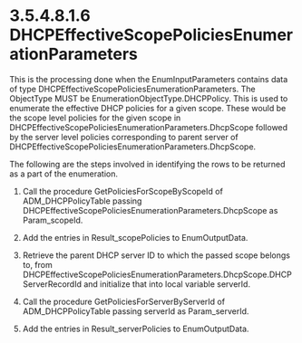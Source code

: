 <html dir="LTR" xmlns:mshelp="http://msdn.microsoft.com/mshelp" xmlns:ddue="http://ddue.schemas.microsoft.com/authoring/2003/5" xmlns:xlink="http://www.w3.org/1999/xlink" xmlns:tool="http://www.microsoft.com/tooltip">
 <body>
 <div id="header">
 <h1 class="heading">3.5.4.8.1.6 DHCPEffectiveScopePoliciesEnumerationParameters</h1>
 </div>
 <div id="mainSection">
 <div id="mainBody">
 <div id="allHistory" class="saveHistory"></div>
 <div id="sectionSection0" class="section" name="collapseableSection">
 

<p>This is the processing done when the EnumInputParameters
contains data of type DHCPEffectiveScopePoliciesEnumerationParameters. The
ObjectType MUST be EnumerationObjectType.DHCPPolicy. This is used to enumerate
the effective DHCP policies for a given scope. These would be the scope level
policies for the given scope in DHCPEffectiveScopePoliciesEnumerationParameters.DhcpScope
followed by the server level policies corresponding to parent server of
DHCPEffectiveScopePoliciesEnumerationParameters.DhcpScope.</p>

<p>The following are the steps involved in identifying the rows
to be returned as a part of the enumeration.</p>

<ol><li><p><span> </span>Call the
procedure GetPoliciesForScopeByScopeId of ADM_DHCPPolicyTable passing
DHCPEffectiveScopePoliciesEnumerationParameters.DhcpScope as Param_scopeId.</p>

</li><li><p><span> </span>Add the entries
in Result_scopePolicies to EnumOutputData.</p>

</li><li><p><span> </span>Retrieve the parent
DHCP server ID to which the passed scope belongs to, from
DHCPEffectiveScopePoliciesEnumerationParameters.DhcpScope.DHCPServerRecordId
and initialize that into local variable serverId.</p>

</li><li><p><span> </span>Call the
procedure GetPoliciesForServerByServerId of ADM_DHCPPolicyTable passing
serverId as Param_serverId.</p>

</li><li><p><span> </span>Add the entries
in Result_serverPolicies to EnumOutputData.</p>

</li></ol>
 </div>
 </div>
 </div>
 </body>
</html>